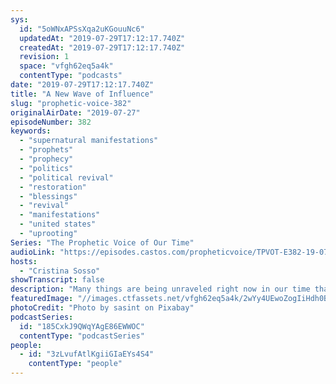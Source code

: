 ```yaml
---
sys:
  id: "5oWNxAPSsXqa2uKGouuNc6"
  updatedAt: "2019-07-29T17:12:17.740Z"
  createdAt: "2019-07-29T17:12:17.740Z"
  revision: 1
  space: "vfgh62eq5a4k"
  contentType: "podcasts"
date: "2019-07-29T17:12:17.740Z"
title: "A New Wave of Influence"
slug: "prophetic-voice-382"
originalAirDate: "2019-07-27"
episodeNumber: 382
keywords:
  - "supernatural manifestations"
  - "prophets"
  - "prophecy"
  - "politics"
  - "political revival"
  - "restoration"
  - "blessings"
  - "revival"
  - "manifestations"
  - "united states"
  - "uprooting"
Series: "The Prophetic Voice of Our Time"
audioLink: "https://episodes.castos.com/propheticvoice/TPVOT-E382-19-07-27-28-19-A-New-Wave-of-Influence.mp3"
hosts:
  - "Cristina Sosso"
showTranscript: false
description: "Many things are being unraveled right now in our time that we never thought possible and it will get deeper and deeper throughout this year and beyond. I am so excited with the new breed of prophets that are now in the front lines and there will be more nameless faceless people that will join the ranks and take the five offices and they will take over and they will be in every sector of society because we now transition finally from the Levitical priesthood into the priesthood of the order of Melchizedek..."
featuredImage: "//images.ctfassets.net/vfgh62eq5a4k/2wYy4UEwoZogIiHdh0BMeJ/d593168d6e4f1d64541e2809ec9a69ce/mother_daughter_beach-1807500.jpg"
photoCredit: "Photo by sasint on Pixabay"
podcastSeries:
  id: "185CxkJ9QWqYAgE86EWWOC"
  contentType: "podcastSeries"
people:
  - id: "3zLvufAtlKgiiGIaEYs4S4"
    contentType: "people"
---
```

